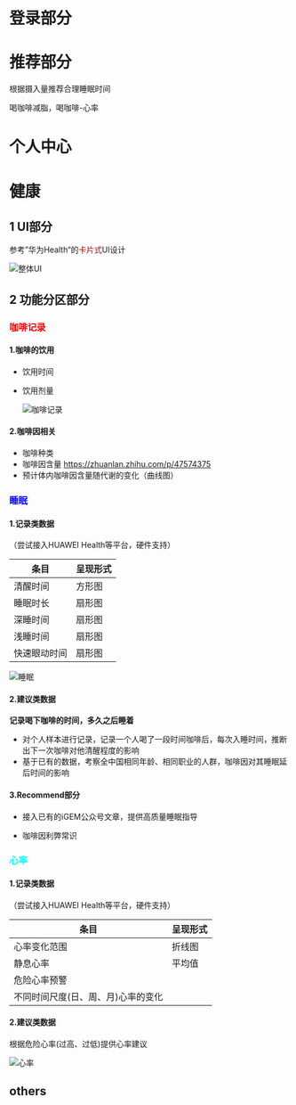 # 登录部分

# 推荐部分

根据摄入量推荐合理睡眠时间

喝咖啡减脂，喝咖啡-心率

# 个人中心

# 健康

## 1 UI部分

参考”华为Health“的<font color=#aa0a00>卡片式</font>UI设计

![整体UI](miniprogram\整体UI.jpg)



## 2 功能分区部分

### <font color=#ff0000>咖啡记录</font>

#### 1.咖啡的饮用

- 饮用时间

- 饮用剂量

  ![咖啡记录](miniprogram\咖啡记录.jpg)

#### 2.咖啡因相关

- 咖啡种类
- 咖啡因含量 https://zhuanlan.zhihu.com/p/47574375
- 预计体内咖啡因含量随代谢的变化（曲线图）



### <font color=#0000ff>睡眠</font>

#### 1.记录类数据

（尝试接入HUAWEI Health等平台，硬件支持）

| 条目         | 呈现形式 |
| ------------ | -------- |
| 清醒时间     | 方形图   |
| 睡眠时长     | 扇形图   |
| 深睡时间     | 扇形图   |
| 浅睡时间     | 扇形图   |
| 快速眼动时间 | 扇形图   |



![睡眠](miniprogram\睡眠.jpg)

#### 2.建议类数据

**记录喝下咖啡的时间，多久之后睡着**

- 对个人样本进行记录，记录一个人喝了一段时间咖啡后，每次入睡时间，推断出下一次咖啡对他清醒程度的影响
- 基于已有的数据，考察全中国相同年龄、相同职业的人群，咖啡因对其睡眠延后时间的影响



#### 3.Recommend部分

- 接入已有的iGEM公众号文章，提供高质量睡眠指导

- 咖啡因利弊常识



### <font color=#00ffff>心率</font>

#### 1.记录类数据

（尝试接入HUAWEI Health等平台，硬件支持）

| 条目                               | 呈现形式 |
| ---------------------------------- | -------- |
| 心率变化范围                       | 折线图   |
| 静息心率                           | 平均值   |
| 危险心率预警                       |          |
| 不同时间尺度(日、周、月)心率的变化 |          |



#### 2.建议类数据

根据危险心率(过高、过低)提供心率建议

![心率](miniprogram\心率.jpg)



## others





